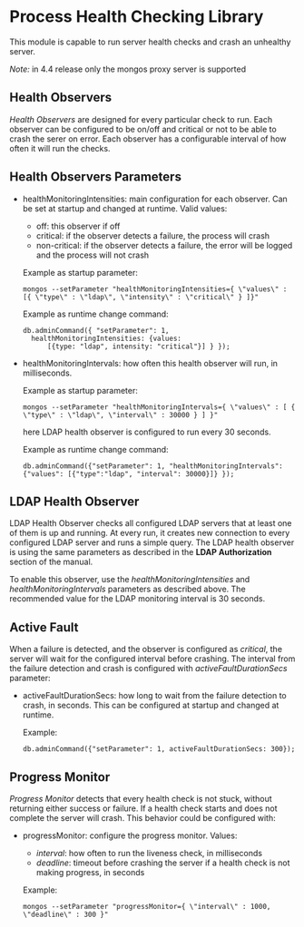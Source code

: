 # Process Health Checking Library

This module is capable to run server health checks and crash an unhealthy server.

_Note:_ in 4.4 release only the mongos proxy server is supported

## Health Observers

_Health Observers_ are designed for every particular check to run. Each observer can be configured to be on/off and critical or not to be able to crash the serer on error. Each observer has a configurable interval of how often it will run the checks.

## Health Observers Parameters

- healthMonitoringIntensities: main configuration for each observer. Can be set at startup and changed at runtime. Valid values:

    - off: this observer if off
    - critical: if the observer detects a failure, the process will crash
    - non-critical: if the observer detects a failure, the error will be logged and the process will not crash

    Example as startup parameter:

    ```
    mongos --setParameter "healthMonitoringIntensities={ \"values\" : [{ \"type\" : \"ldap\", \"intensity\" : \"critical\" } ]}"
    ```

    Example as runtime change command:

    ```
    db.adminCommand({ "setParameter": 1,
      healthMonitoringIntensities: {values:
          [{type: "ldap", intensity: "critical"}] } });
    ```

- healthMonitoringIntervals: how often this health observer will run, in milliseconds.

    Example as startup parameter:

    ```
    mongos --setParameter "healthMonitoringIntervals={ \"values\" : [ { \"type\" : \"ldap\", \"interval\" : 30000 } ] }"
    ```

    here LDAP health observer is configured to run every 30 seconds.

    Example as runtime change command:

    ```
    db.adminCommand({"setParameter": 1, "healthMonitoringIntervals":{"values": [{"type":"ldap", "interval": 30000}]} });
    ```

## LDAP Health Observer

LDAP Health Observer checks all configured LDAP servers that at least one of them is up and running. At every run, it creates new connection to every configured LDAP server and runs a simple query. The LDAP health observer is using the same parameters as described in the **LDAP Authorization** section of the manual.

To enable this observer, use the _healthMonitoringIntensities_ and _healthMonitoringIntervals_ parameters as described above. The recommended value for the LDAP monitoring interval is 30 seconds.

## Active Fault

When a failure is detected, and the observer is configured as _critical_, the server will wait for the configured interval before crashing. The interval from the failure detection and crash is configured with _activeFaultDurationSecs_ parameter:

- activeFaultDurationSecs: how long to wait from the failure detection to crash, in seconds. This can be configured at startup and changed at runtime.

    Example:

    ```
    db.adminCommand({"setParameter": 1, activeFaultDurationSecs: 300});
    ```

## Progress Monitor

_Progress Monitor_ detects that every health check is not stuck, without returning either success or failure. If a health check starts and does not complete the server will crash. This behavior could be configured with:

- progressMonitor: configure the progress monitor. Values:

    - _interval_: how often to run the liveness check, in milliseconds
    - _deadline_: timeout before crashing the server if a health check is not making progress, in seconds

    Example:

    ```
    mongos --setParameter "progressMonitor={ \"interval\" : 1000, \"deadline\" : 300 }"
    ```

